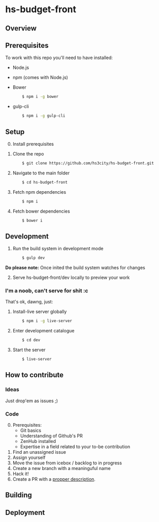 # hs-budget-front

## Overview

## Prerequisites

To work with this repo you'll need to have installed:

+ Node.js
+ npm (comes with Node.js)
    

+ Bower

    ```sh
        $ npm i -g bower
    ```    

+ gulp-cli

    ```sh
        $ npm i -g gulp-cli
    ```    
    
## Setup

0. Install prerequisites
1. Clone the repo

    ```sh
        $ git clone https://github.com/hs3city/hs-budget-front.git
    ```    
    
2. Navigate to the main folder

    ```sh
        $ cd hs-budget-front
    ```    
    
3. Fetch npm dependencies

    ```sh
        $ npm i
    ```    
    
4. Fetch bower dependencies

    ```sh
        $ bower i
    ```
    
## Development

1. Run the build system in development mode

    ```sh
        $ gulp dev
    ```
**Do please note:** Once inited the build system watches for changes

2. Serve hs-budget-front/dev locally to preview your work

### I'm a noob, can't serve for shit :c

That's ok, dawng, just:

1. Install-live server globally

    ```sh
        $ npm i -g live-server
    ```

2. Enter development catalogue

    ```sh
        $ cd dev
    ```

3. Start the server

    ```sh
        $ live-server
    ```

## How to contribute

### Ideas
Just drop'em as issues ;)

### Code
0. Prerequisites:
    + Git basics
    + Understanding of Github's PR
    + ZenHub installed
    + Expertise in a field related to your to-be contribution
1. Find an unassigned issue
2. Assign yourself
3. Move the issue from icebox / backlog to in progress
3. Create a new branch with a meaninguful name
4. Hack it!
5. Create a PR with a [propper description](https://help.github.com/articles/closing-issues-via-commit-messages/).

## Building



## Deployment

